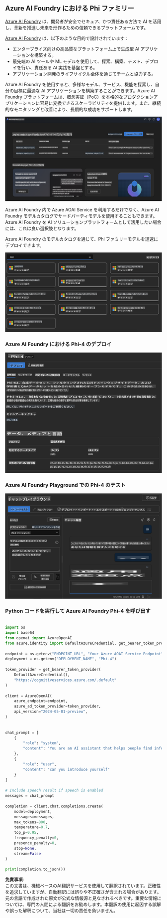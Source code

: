 ## Azure AI Foundry における Phi ファミリー

[Azure AI Foundry](https://ai.azure.com) は、開発者が安全でセキュア、かつ責任ある方法で AI を活用し、革新を推進し未来を形作るための信頼できるプラットフォームです。

[Azure AI Foundry](https://ai.azure.com) は、以下のような目的で設計されています：

- エンタープライズ向けの高品質なプラットフォーム上で生成型 AI アプリケーションを構築する。
- 最先端の AI ツールや ML モデルを使用して、探索、構築、テスト、デプロイを行い、責任ある AI 実践を基盤とする。
- アプリケーション開発のライフサイクル全体を通じてチームと協力する。

Azure AI Foundry を使用すると、多様なモデル、サービス、機能を探索し、自分の目標に最適な AI アプリケーションを構築することができます。Azure AI Foundry プラットフォームは、概念実証（PoC）を本格的なプロダクションアプリケーションに容易に変換できるスケーラビリティを提供します。また、継続的なモニタリングと改善により、長期的な成功をサポートします。

![portal](../../../../../translated_images/AIFoundryPorral.68f0acc7d5f47991d90f78fd199beb1123941bba27c39effe55ebfc1d07f114c.ja.png)

Azure AI Foundry 内で Azure AOAI Service を利用するだけでなく、Azure AI Foundry モデルカタログでサードパーティモデルを使用することもできます。Azure AI Foundry を AI ソリューションプラットフォームとして活用したい場合には、これは良い選択肢となります。

Azure AI Foundry のモデルカタログを通じて、Phi ファミリーモデルを迅速にデプロイできます。

![ModelCatalog](../../../../../translated_images/AIFoundryModelCatalog.65aadf44c7a47e16a745104efa3ca2b49580c7be190f901a3da6d6533fc37b07.ja.png)

### **Azure AI Foundry における Phi-4 のデプロイ**

![Phi4](../../../../../translated_images/AIFoundryPhi4.dd27d994739126af80d23e8ec9d3bfd7e6b518d3993aa729fdd4c26e1add8d35.ja.png)

### **Azure AI Foundry Playground での Phi-4 のテスト**

![Playground](../../../../../translated_images/AIFoundryPlayground.11365174557f8eac71ce4d439d344dd767a1b04701e9ffe73642feefb099188d.ja.png)

### **Python コードを実行して Azure AI Foundry Phi-4 を呼び出す**

```python

import os  
import base64
from openai import AzureOpenAI  
from azure.identity import DefaultAzureCredential, get_bearer_token_provider  
        
endpoint = os.getenv("ENDPOINT_URL", "Your Azure AOAI Service Endpoint")  
deployment = os.getenv("DEPLOYMENT_NAME", "Phi-4")  
      
token_provider = get_bearer_token_provider(  
    DefaultAzureCredential(),  
    "https://cognitiveservices.azure.com/.default"  
)  
  
client = AzureOpenAI(  
    azure_endpoint=endpoint,  
    azure_ad_token_provider=token_provider,  
    api_version="2024-05-01-preview",  
)  
  

chat_prompt = [
    {
        "role": "system",
        "content": "You are an AI assistant that helps people find information."
    },
    {
        "role": "user",
        "content": "can you introduce yourself"
    }
] 
    
# Include speech result if speech is enabled  
messages = chat_prompt 

completion = client.chat.completions.create(  
    model=deployment,  
    messages=messages,
    max_tokens=800,  
    temperature=0.7,  
    top_p=0.95,  
    frequency_penalty=0,  
    presence_penalty=0,
    stop=None,  
    stream=False  
)  
  
print(completion.to_json())  

```

**免責事項**:  
この文書は、機械ベースのAI翻訳サービスを使用して翻訳されています。正確性を追求していますが、自動翻訳には誤りや不正確さが含まれる場合があります。元の言語で作成された原文が公式な情報源と見なされるべきです。重要な情報については、専門の人間による翻訳をお勧めします。本翻訳の使用に起因する誤解や誤った解釈について、当社は一切の責任を負いません。
